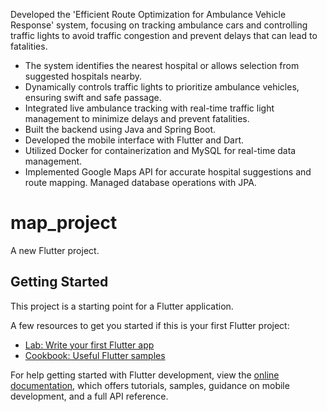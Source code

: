 Developed the 'Efficient Route Optimization for Ambulance Vehicle Response' system, focusing on tracking ambulance cars and controlling traffic lights to avoid traffic congestion and prevent delays that can lead to fatalities.
- The system identifies the nearest hospital or allows selection from suggested hospitals nearby. 
- Dynamically controls traffic lights to prioritize ambulance vehicles, ensuring swift and safe passage.
- Integrated live ambulance tracking with real-time traffic light management to minimize delays and prevent fatalities.
- Built the backend using Java and Spring Boot.
- Developed the mobile interface with Flutter and Dart.
- Utilized Docker for containerization and MySQL for real-time data management.
- Implemented Google Maps API for accurate hospital suggestions and route mapping.
Managed database operations with JPA.

# map_project

A new Flutter project.

## Getting Started

This project is a starting point for a Flutter application.

A few resources to get you started if this is your first Flutter project:

- [Lab: Write your first Flutter app](https://docs.flutter.dev/get-started/codelab)
- [Cookbook: Useful Flutter samples](https://docs.flutter.dev/cookbook)

For help getting started with Flutter development, view the
[online documentation](https://docs.flutter.dev/), which offers tutorials,
samples, guidance on mobile development, and a full API reference.
